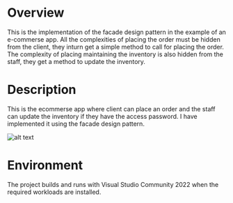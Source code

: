 # Overview
This is the implementation of the facade design pattern in the example of an e-commerse app. All the complexities of placing the order must be hidden from the client, they inturn get a simple method to call for placing the order.
The complexity of placing maintaining the inventory is also hidden from the staff, they get a method to update the inventory.

# Description
This is the ecommerse app where client can place an order and the staff can update the inventory if they have the access password. I have implemented it using the facade design pattern.

![alt text]([http://url/to/img.png](https://github.com/siddhu-pikachu/IndividualProject/blob/main/UmlDiagram.PNG))

# Environment
The project builds and runs with Visual Studio Community 2022 when the required workloads are installed.
